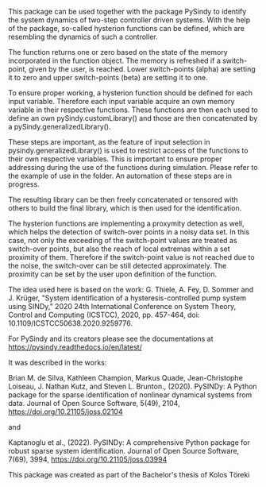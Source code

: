 This package can be used together with the package PySindy to identify the system dynamics of two-step controller driven systems.
With the help of the package, so-called hysterion functions can be defined, which are resembling the dynamics of such a controller.

The function returns one or zero based on the state of the memory incorporated in the function object. The memory is refreshed if a switch-point, given by the user, is reached. Lower switch-points (alpha) are setting it to zero and upper switch-points (beta) are setting it to one.

To ensure proper working, a hysterion function should be defined for each input variable. Therefore each input variable acquire an own memory variable in their respective functions. These functions are then each used to define an own pySindy.customLibrary() and those are then concatenated by a pySindy.generalizedLibrary(). 

These steps are important, as the feature of input selection in pysindy.generalizedLibrary() is used to restrict access of the functions to their own respective variables. This is important to ensure proper addressing during the use of the functions during simulation. Please refer to the example of use in the folder. An automation of these steps are in progress.

The resulting library can be then freely concatenated or tensored with others to build the final library, which is then used for the identification. 

The hysterion functions are implementing a proxymity detection as well, which helps the detection of switch-over points in a noisy data set. In this case, not only the exceeding of the switch-point values are treated as switch-over points, but also the reach of local extremas within a set proximity of them. Therefore if the switch-point value is not reached due to the noise, the switch-over can be still detected approximately. The proximity can be set by the user upon definition of the function.

The idea used here is based on the work: G. Thiele, A. Fey, D. Sommer and J. Krüger, "System identification of a hysteresis-controlled pump system using SINDy," 2020 24th International Conference on System Theory, Control and Computing (ICSTCC), 2020, pp. 457-464, doi: 10.1109/ICSTCC50638.2020.9259776.

For PySindy and its creators please see the documentations at https://pysindy.readthedocs.io/en/latest/

It was described in the works:

Brian M. de Silva, Kathleen Champion, Markus Quade, Jean-Christophe Loiseau, J. Nathan Kutz, and Steven L. Brunton., (2020). PySINDy: A Python package for the sparse identification of nonlinear dynamical systems from data. Journal of Open Source Software, 5(49), 2104, https://doi.org/10.21105/joss.02104

and

Kaptanoglu et al., (2022). PySINDy: A comprehensive Python package for robust sparse system identification. Journal of Open Source Software, 7(69), 3994, https://doi.org/10.21105/joss.03994


This package was created as part of the Bachelor's thesis of Kolos Töreki
